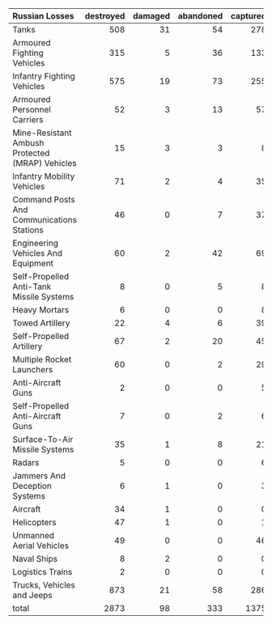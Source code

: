 | Russian Losses                                   |   destroyed |   damaged |   abandoned |   captured |   total |
|:-------------------------------------------------|------------:|----------:|------------:|-----------:|--------:|
| Tanks                                            |         508 |        31 |          54 |        278 |     871 |
| Armoured Fighting Vehicles                       |         315 |         5 |          36 |        133 |     489 |
| Infantry Fighting Vehicles                       |         575 |        19 |          73 |        255 |     922 |
| Armoured Personnel Carriers                      |          52 |         3 |          13 |         57 |     125 |
| Mine-Resistant Ambush Protected  (MRAP) Vehicles |          15 |         3 |           3 |          8 |      29 |
| Infantry Mobility Vehicles                       |          71 |         2 |           4 |         35 |     112 |
| Command Posts And Communications Stations        |          46 |         0 |           7 |         37 |      90 |
| Engineering Vehicles And Equipment               |          60 |         2 |          42 |         69 |     173 |
| Self-Propelled Anti-Tank Missile Systems         |           8 |         0 |           5 |          8 |      21 |
| Heavy Mortars                                    |           6 |         0 |           0 |          8 |      14 |
| Towed Artillery                                  |          22 |         4 |           6 |         39 |      71 |
| Self-Propelled Artillery                         |          67 |         2 |          20 |         45 |     134 |
| Multiple Rocket Launchers                        |          60 |         0 |           2 |         29 |      91 |
| Anti-Aircraft Guns                               |           2 |         0 |           0 |          5 |       7 |
| Self-Propelled Anti-Aircraft Guns                |           7 |         0 |           2 |          6 |      15 |
| Surface-To-Air Missile Systems                   |          35 |         1 |           8 |         21 |      65 |
| Radars                                           |           5 |         0 |           0 |          6 |      11 |
| Jammers And Deception Systems                    |           6 |         1 |           0 |          3 |      10 |
| Aircraft                                         |          34 |         1 |           0 |          0 |      35 |
| Helicopters                                      |          47 |         1 |           0 |          1 |      49 |
| Unmanned Aerial Vehicles                         |          49 |         0 |           0 |         46 |      95 |
| Naval Ships                                      |           8 |         2 |           0 |          0 |      10 |
| Logistics Trains                                 |           2 |         0 |           0 |          0 |       2 |
| Trucks, Vehicles and Jeeps                       |         873 |        21 |          58 |        286 |    1238 |
| total                                            |        2873 |        98 |         333 |       1375 |    4679 |